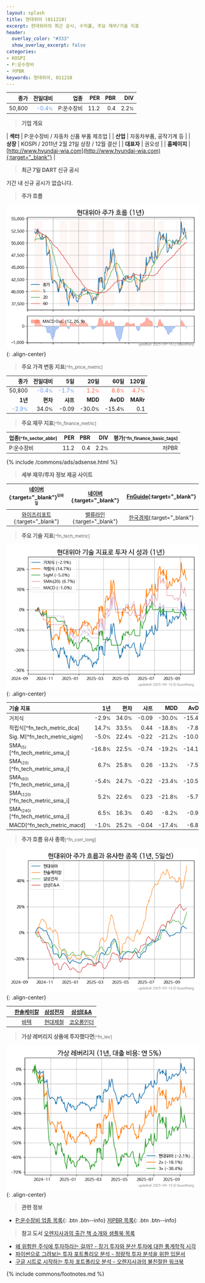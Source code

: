 ```yaml
---
layout: splash
title: 현대위아 (011210)
excerpt: 현대위아의 최근 공시, 수익률, 주요 재무/기술 지표
header:
  overlay_color: "#333"
  show_overlay_excerpt: false
categories:
- KOSPI
- P:운수장비
- 저PBR
keywords: 현대위아, 011210
---
```


| **종가** | **전일대비** | **업종** | **PER** | **PBR** | **DIV** |
| -------: | -----------: | -------: | ------: | ------: | ------: |
| 50,800 | <span style="color: cornflowerblue">-0.4<small>%</small></span> | P:운수장비 | 11.2 | 0.4 | 2.2<small>%</small> |

<!-- more -->


> **기업 개요**<a id="company"></a>

| <span style="white-space:nowrap;">**섹터**</span> | P:운수장비 / 자동차 신품 부품 제조업 |
| <span style="white-space:nowrap;">**산업**</span> | 자동차부품, 공작기계 등 |
| <span style="white-space:nowrap;">**상장**</span> | KOSPI / 2011년 2월 21일 상장 / 12월 결산 |
| <span style="white-space:nowrap;">**대표자**</span> | 권오성 |
| <span style="white-space:nowrap;">**홈페이지**</span> | [http://www.hyundai-wia.com](http://www.hyundai-wia.com){:target="_blank"} |


> **최근 7일 DART 신규 공시**<a id="dart"></a>

기간 내 신규 공시가 없습니다.


> **주가 흐름**<a id="price"></a>

![011210](/stock/images/011210.png){: .align-center}


> **주요 가격 변동 지표**<small>[^fn_price_metric]</small>

| **종가** | **전일대비** | **5일** | **20일** | **60일** | **120일** |
| -------: | -----------: | ------: | -------: | -------: | --------: |
| 50,800 | <span style="color: cornflowerblue">-0.4<small>%</small></span> | <span style="color: cornflowerblue">-1.7<small>%</small></span> | <span style="color: tomato">1.2<small>%</small></span> | <span style="color: tomato">8.8<small>%</small></span> | <span style="color: tomato">4.7<small>%</small></span> |
| **1년** | **편차** | **샤프** | **MDD** | **AvDD** | **MARr** |
| <span style="color: cornflowerblue">-2.9<small>%</small></span> | 34.0<small>%</small> | -0.09 | -30.0<small>%</small> | -15.4<small>%</small> | 0.1 |


> **주요 재무 지표**<small>[^fn_finance_metric]</small>

| **업종**<small>[^fn_sector_abbr]</small> | **PER** | **PBR** | **DIV** | **평가**<small>[^fn_finance_basic_tags]</small> |
| :--------------------------------------- | ------: | ------: | ------: | ----------------------------------------------: |
| P:운수장비 | 11.2 | 0.4 | 2.2<small>%</small> | 저PBR |



{% include /commons/ads/adsense.html %}

> **세부 재무/투자 정보 제공 사이트**

| [네이버](https://m.stock.naver.com/domestic/stock/011210/finance/summary){:target="_blank"}<sup><small>모바일</small></sup> | [네이버](https://finance.naver.com/item/coinfo.naver?code=011210){:target="_blank"} | [FnGuide](https://comp.fnguide.com/SVO2/ASP/SVD_Invest.asp?gicode=A011210&MenuYn=Y){:target="_blank"} |
| :---: | :---: | :---: |
| [와이즈리포트](https://comp.wisereport.co.kr/company/c1040001.aspx?cmp_cd=011210){:target="_blank"} | [밸류라인](https://www.valueline.co.kr/finance/summary/011210){:target="_blank"} | [한국경제](https://markets.hankyung.com/stock/011210/financial-summary){:target="_blank"} |


> **주요 기술 지표**<small>[^fn_tech_metric]</small>


![011210](/stock/images/011210_tech.png){: .align-center}

| **기술 지표** | **1년** | **편차** | **샤프** | **MDD** | **AvDD** |
| :------------ | ------: | -----------: | -------: | ------: | -------: |
| 거치식 | -2.9<small>%</small> | 34.0<small>%</small> | -0.09 | -30.0<small>%</small> | -15.4<small>%</small> |
| 적립식[^fn_tech_metric_dca] | 14.7<small>%</small> | 33.5<small>%</small> | 0.44 | -18.8<small>%</small> | -7.8<small>%</small> |
| Sig. M[^fn_tech_metric_sigm] | -5.0<small>%</small> | 22.4<small>%</small> | -0.22 | -21.2<small>%</small> | -10.0<small>%</small> |
| SMA<small><sub>(5)</sub></small>[^fn_tech_metric_sma_i] | -16.8<small>%</small> | 22.5<small>%</small> | -0.74 | -19.2<small>%</small> | -14.1<small>%</small> |
| SMA<small><sub>(20)</sub></small>[^fn_tech_metric_sma_i] | 6.7<small>%</small> | 25.8<small>%</small> | 0.26 | -13.2<small>%</small> | -7.5<small>%</small> |
| SMA<small><sub>(60)</sub></small>[^fn_tech_metric_sma_i] | -5.4<small>%</small> | 24.7<small>%</small> | -0.22 | -23.4<small>%</small> | -10.5<small>%</small> |
| SMA<small><sub>(120)</sub></small>[^fn_tech_metric_sma_i] | 5.2<small>%</small> | 22.6<small>%</small> | 0.23 | -21.8<small>%</small> | -5.7<small>%</small> |
| SMA<small><sub>(240)</sub></small>[^fn_tech_metric_sma_i] | 6.5<small>%</small> | 16.3<small>%</small> | 0.40 | -8.2<small>%</small> | -0.9<small>%</small> |
| MACD[^fn_tech_metric_macd] | -1.0<small>%</small> | 25.2<small>%</small> | -0.04 | -17.4<small>%</small> | -6.8<small>%</small> |


> **주가 흐름 유사 종목**<a id="corr"></a><small>[^fn_corr_long]</small>

![011210](/stock/images/011210_corr.png){: .align-center}

|       | [한솔케미칼](/014680/) | [삼성전자](/005930/) | [삼성E&A](/028050/) |
| :---: | :------------------------------------: | :------------------------------------: | :------------------------------------: |
|       | [바텍](/043150/) | [현대제철](/004020/) | [코오롱인더](/120110/) |


> **가상 레버리지 상품에 투자했다면**<a id="2x"></a><small>[^fn_lev]</small>

![011210](/stock/images/011210_2x.png){: .align-center}


> **관련 정보**

- [P:운수장비 업종 목록](/stats/sector/kospi_업종_운수장비_종목/){: .btn .btn--info} [저PBR 목록](/fn/fn_low_pbr/){: .btn .btn--info}

> **참고 도서** [오렌지사과의 출간 책 소개와 샘플북 목록](https://kongdori.tistory.com/691)

- [왜 위험한 주식에 투자하라는 걸까? - 장기 투자와 분산 투자에 대한 통계학적 시각](https://kongdori.tistory.com/421)
- [파이썬으로 그려보는 투자 포트폴리오 분석  - 정량적 투자 분석을 위한 입문서](https://kongdori.tistory.com/643)
- [구글 시트로 시작하는 투자 포트폴리오 분석 - 오렌지사과의 불친절한 워크북](https://kongdori.tistory.com/449)


{% include commons/footnotes.md %}